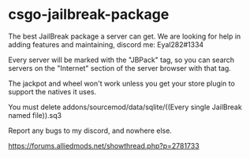 # csgo-jailbreak-package
The best JailBreak package a server can get. We are looking for help in adding features and maintaining, discord me: Eyal282#1334


Every server will be marked with the "JBPack" tag, so you can search servers on the "Internet" section of the server browser with that tag.

The jackpot and wheel won't work unless you get your store plugin to support the natives it uses.

You must delete addons/sourcemod/data/sqlite/((Every single JailBreak named file)).sq3

Report any bugs to my discord, and nowhere else.

https://forums.alliedmods.net/showthread.php?p=2781733

